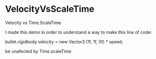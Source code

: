 VelocityVsScaleTime
===================

Velocity vs Time.ScaleTime

I made this demo in order to understand a way to make this line of code:

bullet.rigidbody.velocity = new Vector3 (1f, 1f, 0f) * speed;

be unafected by Time.scaleTime
